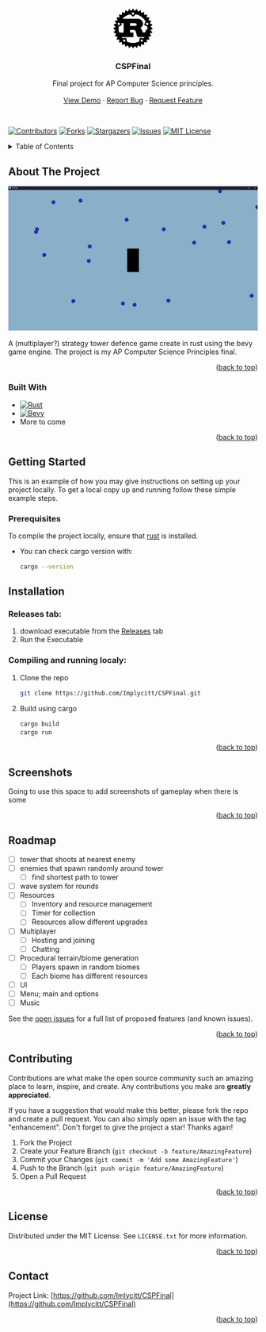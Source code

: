 <br />
<div align="center">
  <a href="https://github.com/Implycitt/CSPFinal">
    <img src="assets/github/rustimage.png" alt="Logo" width="80" height="80">
  </a>

<h3 align="center">CSPFinal</h3>

  <p align="center">
    Final project for AP Computer Science principles.
    <br />
    <br />
    <a href="https://github.com/Implycitt/CSPFinal">View Demo</a>
    ·
    <a href="https://github.com/Implycitt/CSPFinal/issues">Report Bug</a>
    ·
    <a href="https://github.com/Implycitt/CSPFinal/issues">Request Feature</a>
  </p>
</div>

<br />

[![Contributors][contributors-shield]][contributors-url]
[![Forks][forks-shield]][forks-url]
[![Stargazers][stars-shield]][stars-url]
[![Issues][issues-shield]][issues-url]
[![MIT License][license-shield]][license-url]

<!-- TABLE OF CONTENTS -->
<details>
  <summary>Table of Contents</summary>
  <ol>
    <li>
      <a href="#about-the-project">About The Project</a>
      <ul>
        <li><a href="#built-with">Built With</a></li>
      </ul>
    </li>
    <li>
      <a href="#getting-started">Getting Started</a>
      <ul>
        <li><a href="#prerequisites">Prerequisites</a></li>
        <li><a href="#installation">Installation</a></li>
      </ul>
    </li>
    <li><a href="#Screenshots">Screenshots</a></li>
    <li><a href="#roadmap">Roadmap</a></li>
    <li><a href="#contributing">Contributing</a></li>
    <li><a href="#license">License</a></li>
    <li><a href="#contact">Contact</a></li>
  </ol>
</details>


<!-- ABOUT THE PROJECT -->
## About The Project

![Product Name Screen Shot][product-screenshot]

A (multiplayer?) strategy tower defence game create in rust using the bevy game engine. The project is my AP Computer Science Principles final.

<p align="right">(<a href="#readme-top">back to top</a>)</p>



### Built With

* [![Rust]][rust-url]
* [![Bevy]][bevy-url]
* More to come

<p align="right">(<a href="#readme-top">back to top</a>)</p>



<!-- GETTING STARTED -->
## Getting Started

This is an example of how you may give instructions on setting up your project locally.
To get a local copy up and running follow these simple example steps.

### Prerequisites

To compile the project locally, ensure that [rust](https://www.rust-lang.org/tools/install) is installed.
* You can check cargo version with:  
  ```sh
  cargo --version
  ```

## Installation

### Releases tab:

1. download executable from the [Releases](https://github.com/Implycitt/CSPFinal/releases) tab
2. Run the Executable

### Compiling and running localy:
1. Clone the repo
   ```sh
   git clone https://github.com/Implycitt/CSPFinal.git
   ```
2. Build using cargo
   ```sh
   cargo build
   cargo run
   ```
<p align="right">(<a href="#readme-top">back to top</a>)</p>


<!-- SCREENSHOTS -->
## Screenshots

Going to use this space to add screenshots of gameplay when there is some

<p align="right">(<a href="#readme-top">back to top</a>)</p>



<!-- ROADMAP -->
## Roadmap

- [ ] tower that shoots at nearest enemy
- [ ] enemies that spawn randomly around tower
    - [ ] find shortest path to tower
- [ ] wave system for rounds
- [ ] Resources
    - [ ] Inventory and resource management
    - [ ] Timer for collection
    - [ ] Resources allow different upgrades
- [ ] Multiplayer
    - [ ] Hosting and joining
    - [ ] Chatting
- [ ] Procedural terrain/biome generation
    - [ ] Players spawn in random biomes
    - [ ] Each biome has different resources
- [ ] UI 
- [ ] Menu; main and options
- [ ] Music

See the [open issues](https://github.com/Implycitt/CSPFinal/issues) for a full list of proposed features (and known issues).

<p align="right">(<a href="#readme-top">back to top</a>)</p>



<!-- CONTRIBUTING -->
## Contributing

Contributions are what make the open source community such an amazing place to learn, inspire, and create. Any contributions you make are **greatly appreciated**.

If you have a suggestion that would make this better, please fork the repo and create a pull request. You can also simply open an issue with the tag "enhancement".
Don't forget to give the project a star! Thanks again!

1. Fork the Project
2. Create your Feature Branch (`git checkout -b feature/AmazingFeature`)
3. Commit your Changes (`git commit -m 'Add some AmazingFeature'`)
4. Push to the Branch (`git push origin feature/AmazingFeature`)
5. Open a Pull Request

<p align="right">(<a href="#readme-top">back to top</a>)</p>


<!-- LICENSE -->
## License

Distributed under the MIT License. See `LICENSE.txt` for more information.

<p align="right">(<a href="#readme-top">back to top</a>)</p>


<!-- CONTACT -->
## Contact

Project Link: [https://github.com/Imlycitt/CSPFinal](https://github.com/Implycitt/CSPFinal)

<p align="right">(<a href="#readme-top">back to top</a>)</p>


<!-- MARKDOWN LINKS & IMAGES -->
<!-- https://www.markdownguide.org/basic-syntax/#reference-style-links -->
[contributors-shield]: https://img.shields.io/github/contributors/Implycitt/CSPFinal.svg?style=for-the-badge
[contributors-url]: https://github.com/Implycitt/CSPFinal/graphs/contributors
[forks-shield]: https://img.shields.io/github/forks/Implycitt/CSPFinal.svg?style=for-the-badge
[forks-url]: https://github.com/Implycitt/CSPFinal/network/members
[stars-shield]: https://img.shields.io/github/stars/Implycitt/CSPFinal.svg?style=for-the-badge
[stars-url]: https://github.com/Implycitt/CSPFinal/stargazers
[issues-shield]: https://img.shields.io/github/issues/Implycitt/CSPFinal.svg?style=for-the-badge
[issues-url]: https://github.com/Implycitt/CSPFinal/issues
[license-shield]: https://img.shields.io/github/license/Implycitt/CSPFinal.svg?style=for-the-badge
[license-url]: https://github.com/Implycitt/CSPFinal/blob/master/LICENSE.txt
[product-screenshot]: assets/github/Update23.03.24.png
[Rust]: https://img.shields.io/badge/Rust-black?style=for-the-badge&logo=rust&logoColor=#E57324
[rust-url]: https://www.rust-lang.org/
[bevy]: https://img.shields.io/badge/Bevy-232326?logo=bevy&logoColor=fff&style=flat
[bevy-url]: https://bevyengine.org/
